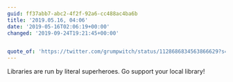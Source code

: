 ```yaml
---
guid: ff37abb7-abc2-4f2f-92a6-cc488ac4ba6b
title: '2019.05.16, 04:06'
date: '2019-05-16T02:06:19+00:00'
changed: '2019-09-24T19:21:45+00:00'


quote_of: 'https://twitter.com/grumpwitch/status/1128686834563866629?s=19'
---
```


Libraries are run by literal superheroes. Go support your local library!
